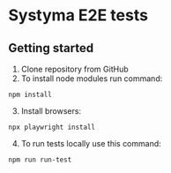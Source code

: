 # Systyma E2E tests

## Getting started

1. Clone repository from GitHub
2. To install node modules run command:

```
npm install
```

3. Install browsers:

```
npx playwright install
```

4. To run tests locally use this command:

```
npm run run-test
```
